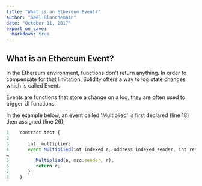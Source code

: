 ```yaml
---
title: "What is an Ethereum Event?"
author: "Gaël Blanchemain"
date: "October 11, 2017"
export_on_save:
  markdown: true
---
```

## What is an Ethereum Event?

In the Ethereum environment, functions don't return anything. In order to compensate for that limitation,  Solidity offers a way to log state changes which is called Event.

Events are functions that store a change on a log, they are often used to trigger UI functions.

In the example below, an event called 'Multiplied' is first declared (line 18) then assigned (line 26);
```javascript
1	 contract test {
2
3	    int _multiplier;
4	    event Multiplied(int indexed a, address indexed sender, int result );
…
5	       Multiplied(a, msg.sender, r);
6	       return r;
7	    }
8	 }
```